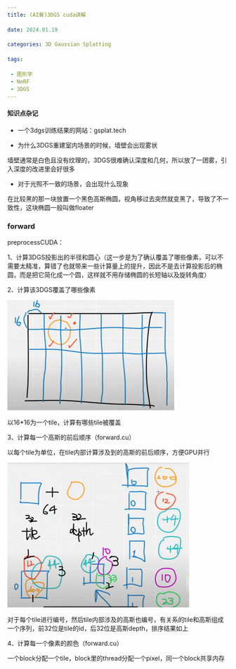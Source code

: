 ```yaml
---
title: (AI葵)3DGS cuda讲解

date: 2024.01.19

categories: 3D Gaussian Splatting

tags:

 - 图形学
 - NeRF
 - 3DGS
---
```


#### 知识点杂记

- 一个3dgs训练结果的网站：gsplat.tech

- 为什么3DGS重建室内场景的时候，墙壁会出现雾状

墙壁通常是白色且没有纹理的，3DGS很难确认深度和几何，所以放了一团雾，引入深度的改进里会好很多

- 对于光照不一致的场景，会出现什么现象

在比较黑的那一块放置一个黑色高斯椭圆，视角移过去突然就变黑了，导致了不一致性，这块椭圆一般叫做floater

### forward

preprocessCUDA：

1、计算3DGS投影出的半径和圆心（这一步是为了确认覆盖了哪些像素，可以不需要太精准，算错了也就带来一些计算量上的提升，因此不是去计算投影后的椭圆，而是把它简化成一个圆，这样就不用存储椭圆的长短轴以及旋转角度）

2、计算该3DGS覆盖了哪些像素

<img src="./assets/image-20240119171447320.png" alt="image-20240119171447320" style="zoom:50%;" />

以16*16为一个tile，计算有哪些tile被覆盖

3、计算每一个高斯的前后顺序（forward.cu）

以每个tile为单位，在tile内部计算涉及到的高斯的前后顺序，方便GPU并行

<img src="./assets/image-20240119192722463.png" alt="image-20240119192722463" style="zoom:50%;" />

对于每个tile进行编号，然后tile内部涉及的高斯也编号，有关系的tile和高斯组成一个序列，前32位是tile的id，后32位是高斯depth，排序结果如上

4、计算每一个像素的颜色（forward.cu）

一个block分配一个tile，block里的thread分配一个pixel，同一个block共享内存
